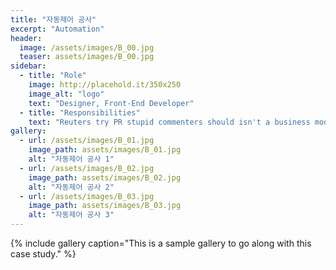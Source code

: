 ```yaml
---
title: "자동제어 공사"
excerpt: "Automation"
header:
  image: /assets/images/B_00.jpg
  teaser: assets/images/B_00.jpg
sidebar:
  - title: "Role"
    image: http://placehold.it/350x250
    image_alt: "logo"
    text: "Designer, Front-End Developer"
  - title: "Responsibilities"
    text: "Reuters try PR stupid commenters should isn't a business model"
gallery:
  - url: /assets/images/B_01.jpg
    image_path: assets/images/B_01.jpg
    alt: "자동제어 공사 1"
  - url: /assets/images/B_02.jpg
    image_path: assets/images/B_02.jpg
    alt: "자동제어 공사 2"
  - url: /assets/images/B_03.jpg
    image_path: assets/images/B_03.jpg
    alt: "자동제어 공사 3"
---
```


{% include gallery caption="This is a sample gallery to go along with this case study." %}


